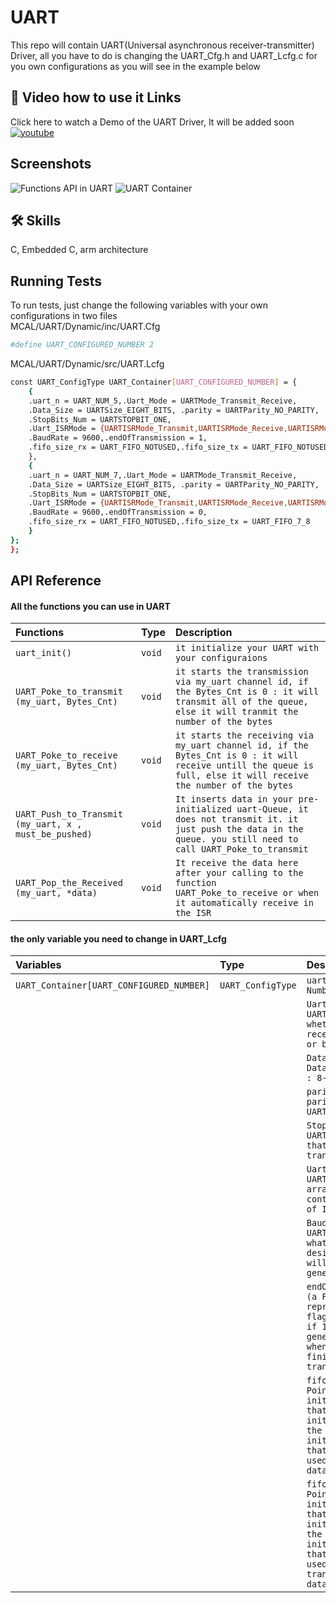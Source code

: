 
# UART

This repo will contain UART(Universal asynchronous receiver-transmitter) Driver,
all you have to do is changing the UART_Cfg.h and UART_Lcfg.c for you own configurations as you will see in the example below

## 🔗 Video how to use it Links
Click here to watch a Demo of the UART Driver, It will be added soon
[![youtube](https://img.shields.io/youtube/views/T1rNExItZcU?style=social)]()


## Screenshots
![Functions API in UART](https://user-images.githubusercontent.com/63866803/214109685-59d73945-756e-4083-97cd-64e7453e70ed.png)
![UART Container](https://user-images.githubusercontent.com/63866803/214115066-524ffcdf-0596-48aa-8ad1-f2bf35443aeb.png)

## 🛠 Skills
C, Embedded C, arm architecture

## Running Tests

To run tests, just change the following variables with your own configurations in two files <br>
MCAL/UART/Dynamic/inc/UART.Cfg


```bash
#define UART_CONFIGURED_NUMBER 2
```
MCAL/UART/Dynamic/src/UART.Lcfg

```bash
const UART_ConfigType UART_Container[UART_CONFIGURED_NUMBER] = {
    {
    .uart_n = UART_NUM_5,.Uart_Mode = UARTMode_Transmit_Receive,
    .Data_Size = UARTSize_EIGHT_BITS, .parity = UARTParity_NO_PARITY,
    .StopBits_Num = UARTSTOPBIT_ONE,
    .Uart_ISRMode = {UARTISRMode_Transmit,UARTISRMode_Receive,UARTISRMode_None,UARTISRMode_None},
    .BaudRate = 9600,.endOfTransmission = 1,
    .fifo_size_rx = UART_FIFO_NOTUSED,.fifo_size_tx = UART_FIFO_NOTUSED
    },
    {
    .uart_n = UART_NUM_7,.Uart_Mode = UARTMode_Transmit_Receive,
    .Data_Size = UARTSize_EIGHT_BITS, .parity = UARTParity_NO_PARITY,
    .StopBits_Num = UARTSTOPBIT_ONE,
    .Uart_ISRMode = {UARTISRMode_Transmit,UARTISRMode_Receive,UARTISRMode_None,UARTISRMode_None},
    .BaudRate = 9600,.endOfTransmission = 0,
    .fifo_size_rx = UART_FIFO_NOTUSED,.fifo_size_tx = UART_FIFO_7_8
    }
};
};
```


## API Reference

#### All the functions you can use in UART


| Functions | Type     | Description                |
| :-------- | :------- | :------------------------- |
| `uart_init()` | `void` | `it initialize your UART with your configuraions`|
| `UART_Poke_to_transmit (my_uart, Bytes_Cnt)` | `void` | `it starts the transmission via my_uart channel id, if the Bytes_Cnt is 0 : it will transmit all of the queue, else it will tranmit the number of the bytes` |
| `UART_Poke_to_receive (my_uart, Bytes_Cnt)` | `void` | `it starts the receiving via my_uart channel id, if the Bytes_Cnt is 0 : it will receive untill the queue is full, else it will receive the number of the bytes`
| `UART_Push_to_Transmit (my_uart, x , must_be_pushed)` | `void` | `It inserts data in your pre-initialized uart-Queue, it does not transmit it. it just push the data in the queue. you still need to call UART_Poke_to_transmit`
| `UART_Pop_the_Received (my_uart, *data)` | `void` | `It receive the data here after your calling to the function UART_Poke_to_receive or when it automatically receive in the ISR` |

#### the only variable you need to change in UART_Lcfg
| Variables | Type     | Description                       |
| :-------- | :------- | :-------------------------------- |
| `UART_Container[UART_CONFIGURED_NUMBER] `      | `UART_ConfigType` | `uart_n (Channel Number)` |
| | |`Uart_Mode (the UART's Mode whether it was receive, transmit or both)` |
| | |`Data_Size (UART Data size 5-Bits : 8-Bits)` |
| | |`parity (The parity of the UART if exist)` |
| | |`StopBits_Num (the UART's Stop bits that will be transmitted)` |
| | |`Uart_ISRMode (the UART got a static array that contain a number of ISR)` |
| | |`BaudRate (the UART's Baud rate, whatever the desired rate it will be generated)` |
| | |`endOfTransmission (a Flag that represent the EOF flag in the UART, if 1 it will generate a flag whenever it finishes a transmit)` |
| | |`fifo_size_rx (a Pointer to a pre-initialized Queue that is initialized with the UART's ID initialization. that Queue is used in receiving data)` |
| | |`fifo_size_tx (a Pointer to a pre-initialized Queue that is initialized with the UART's ID initialization. that Queue is used in transmitting data)` |

